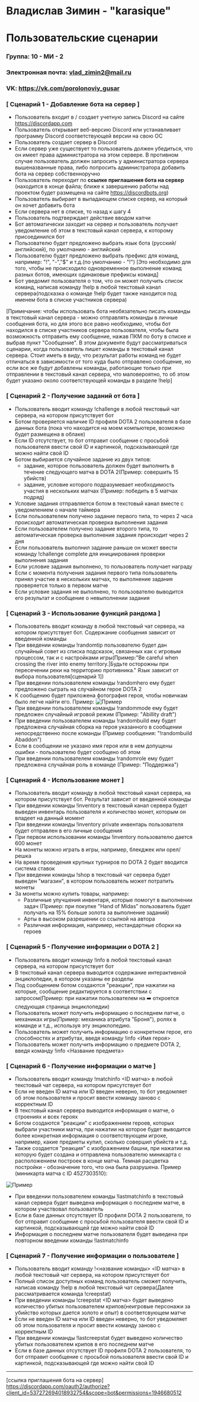 # Владислав Зимин - "karasique"
# Пользовательские сценарии

### Группа: 10 - МИ - 2
### Электронная почта: vlad_zimin2@mail.ru 
### VK: https://vk.com/porolonoviy_gusar 


### [ Сценарий 1 - Добавление бота на сервер ]
* Пользователь входит в / создает учетную запись Discord на сайте https://discordapp.com
* Пользователь открывает веб-версию Discord или устанавливает программу Discord соответствующей версии на свою ОС
* Пользователь создает сервер в Discord
* Если сервер уже существует то пользователь должен убедиться, что он имеет права администратора на этом сервере. В  противном случае пользователь должен запросить у администратора сервера вышеназванные права, либо попросить администратора добавить бота на сервер собственноручно
* Пользователь переходит по **ссылке приглашения бота на сервер** (находится в конце файла; ближе к завершению работы над проектом будет размещена на сайте https://discordbots.org)
* Пользователь выбирает в выпадающем списке сервер, на который он хочет добавить бота
* Если сервера нет в списке, то назад к шагу 4
* Пользователь подтверждает действие вводом капчи
* Бот автоматически заходит на сервер и пользователь получает уведомление об этом в текстовый канал сервера, к которому присоединился бот
* Пользователю будет предложено выбрать язык бота (русский/английский), по умолчанию - английский
* Пользователю будет предложено выбрать префикс для команд, например: "!", "-","$" и т.д.(по умолчанию - "!") [Это необходимо для того, чтобы  не происходило одновременное выполнение команд разных ботов, имеющих одинаковые префиксы команд]
* Бот уведомит пользователя о том, что он может получить список команд, написав команду !help в любой текстовый канал сервера(подсказка о команде !help будет также находится под именем бота в списке участников сервера)

[Примечание: чтобы использовать бота необязательно писать команды в текстовый канал сервера - можно отправлять команды в личные сообщения бота, но для этого все равно необходимо, чтобы бот находился в списке участников сервера пользователя, чтобы была возможность отправить ему сообщение, нажав ПКМ по боту в списке и выбрав пункт "Сообщение". В этом документе будут рассматриваться сценарии, когда пользователь пишет команды в текстовый канал сервера. Стоит иметь в виду, что результат работы команд не будет отличаться в зависимости от того куда было отправлено сообщение, но если все же будут добавлены команды, работающие только при отправлении в текстовый канал сервера, что маловероятно, то об этом будет указано около соответствующей команды в разделе !help]

### [ Сценарий 2 - Получение заданий от бота ]
* Пользователь вводит команду !challenge в любой текстовый чат сервера, на котором присутствует бот
* Ботом проверяется наличие ID профиля DOTA 2 пользователя в базе данных бота (пока что находится на моем компьютере, возможно будет размещена в облаке)
* Если ID отсутствует, то бот отправит сообщение с просьбой пользователя ввести свой ID и картинкой, подсказывающей где можно найти свой ID
* Ботом выбирается случайное задание из двух типов:
    * задание, которое пользователь должен будет выполнить в течение следующего матча в DOTA 2(Пример: совершить 15 убийств) 
    * задание, условие которого подразумевает необходимость участия в нескольких матчах (Пример: победить в 5 матчах подряд)
* Условие задания отправляется ботом в текстовый канал вместе с уведомлением о начале таймера
* Если пользователем получено задание первого типа, то через 2 часа происходит автоматическая проверка выполнения задания
* Если пользователем получено задание второго типа, то автоматическая проверка выполнения задания происходит через 2 дня
* Если пользователь выполнил задание раньше он может ввести команду !challenge complete для инициирования проверки выполнения задания
* Если условие задания выполнено, то пользователь получает награду
* Если с момента получения задания первого типа пользователь принял участие в нескольких матчах, то выполнение задания проверяется только в первом матче
* Если условие задания не выполнено, то пользователю выводится его результат и сообщение о невыполнении задания

### [ Сценарий 3 - Использование функций рандома ]
* Пользователь вводит команду в любой текстовый чат сервера, на котором присутствует бот. Содержание сообщения зависит от введенной команды
* При введении команды !randomtip пользователю будет дан случайный совет из списка подсказок, связанных как с игровым процессом, так и с настройками игры(Пример:"Be careful when crossing the river into enemy territory.|Будьте осторожны при пересечении реки на территорию противника." Язык зависит от выбора пользователя[сценарий 1])
* При введении пользователем команды !randomhero ему будет предложено сыграть на случайном герое DOTA 2
* К сообщению будет приложена фотография героя, чтобы новичкам было легче найти его. Пример:
![Пример](https://raw.githubusercontent.com/megadybina/itproekt/master/resources/!randomhero%20example.png)
* При введении пользователем команды !randommode ему будет предложен случайный игровой режим (Пример: "Abillity draft")
* При введении пользователем команды !randombuild ему будет предложена случайная сборка на героя указанного в сообщении непосредственно после команды (Пример сообщения: "!randombuild Abaddon")
* Если в сообщении не указано имя героя или в нем допущены ошибки - пользователю будет сообщено об этом
* При введении пользователем команды !randomrole ему будет предложена случайная роль в команде (Пример: "Поддержка")

### [ Сценарий 4 - Использование монет ]
* Пользователь вводит команду в любой текстовый канал сервера, на котором присутствует бот. Результат зависит от введенной команды
* При введении команды !inventory в текстовый канал сервера будет выведен инвентарь пользователя и количество монет, которым он владеет на данный момент
* При введении команды !inventory private инвентарь пользователя будет отправлен в его личные сообщения 
* При первом использовании команды !inventory пользователю дается 600 монет
* На монеты можно играть в игры, например, блекджек или орел/решка
* На время проведения крупных турниров по DOTA 2 будет вводится система ставок
* При введении команды !shop в текстовый чат сервера будет выведен "магазин", в котором пользователь может потратить монеты
* За монеты можно купить товары, например:
  * Различные улучшения инвентаря, которые помогут в выполнении задач (Пример: при покупке "Hand of Midas" пользователь будет получать на 15% больше золота за выполнение заданий)
  * Арты в высоком разрешении со ссылкой на автора
  * Различная информация, например, нестандартные сборки на героев
  
### [ Сценарий 5 - Получение информации о DOTA 2 ]
* Пользователь вводит команду !info в любой текстовый канал сервера, на котором присутствует бот
* В текстовый канал сервера выводится содержание интерактивной энциклопедии, в котором указаны ее разделы
* Под сообщением ботом создаются "реакции", при нажатии на которые, сообщение редактируется в соответствии с запросом(Пример: при нажатии пользователем на :arrow_right: откроется следующая страница энциклопедии)
* Пользователь может получить информацию о последнем патче, о механиках игры(Пример: механика атрибута "Броня"), ролях в команде и т.д.,
используя эту энциклопедию.
* Пользователь может получить информацию о конкретном герое, его способностях и атрибутах, введя команду !info <Имя героя> 
* Пользователь может получить информацию о предмете DOTA 2, введя команду !info <Название предмета>

### [ Сценарий 6 - Получение информации о матче ]
* Пользователь вводит команду !matchinfo <ID матча> в любой текстовый чат сервера, на котором присутствует бот
* Если не введен ID матча или ID введен неверно, то бот уведомляет об этом пользователя и просит ввести команду заново с корректным ID
* В текстовый канал сервера выводится информация о матче, о строениях и всех героях
* Ботом создаются "реакции" с изображением героев, которых выбрали участники матча, при нажатии на которое будет выводится более конкретная информация о соответствующем игроке, например, какие предметы купил, сколько совершил убийств и т.д.
* Также создается "реакция" с изображением башни, при нажатии на которую будет создана и отправлена пользователю миникарта с расположением построек в конце матча. Темная расцветка постройки - обозначение того, что она была разрушена. Пример (миникарта матча с ID 4527303510):

![Пример](https://github.com/megadybina/itproekt/blob/master/resources/map4527303510.png)
* При введении пользователем команды !lastmatchinfo в текстовый канал сервера будет выведена информация о последнем матче, в котором участвовал пользователь
* Если в базе данных отсутствует ID профиля DOTA 2 пользователя, то бот отправит сообщение с просьбой пользователя ввести свой ID и картинкой, подсказывающей где можно найти свой ID
* Информация о последнем матче пользователя будет выведена при повторном введении команды !lastmatchinfo

### [ Сценарий 7 - Получение информации о пользователе ]
* Пользователь вводит команду !<название команды> <ID матча> в любой текстовый чат сервера, на котором присутствует бот
* Полный список доступных команд пользователь сможет получить, написав команду !help в любой текстовый чат сервера(Далее рассматривается команда !creepstat)
* При введении команды !creepstat <ID матча> будет выведено количество убитых пользователем крипов(неигровые персонажи за убийство которых дается золото и опыт) в соответсвующем матче
* Если не введен ID матча или ID введен неверно, то бот уведомляет об этом пользователя и просит ввести команду заново с корректным ID
* При введении команды !lastcreepstat будет выведено количество убитых пользователем крипов в его последнем матче
* Если в базе данных отсутствует ID профиля DOTA 2 пользователя, то бот отправит сообщение с просьбой пользователя ввести свой ID и картинкой, подсказывающей где можно найти свой ID

________________________________________________________________________________________________________________________________________
[ссылка приглашения бота на сервер]
https://discordapp.com/oauth2/authorize?client_id=537272694018932754&scope=bot&permissions=1946680512
